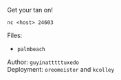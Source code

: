 Get your tan on!

`nc <host> 24603`

Files:

- `palmbeach`

Author: `guyinatttttuxedo`<br>
Deployment: `oreomeister` and `kcolley`
